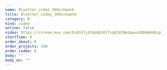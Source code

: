 ```yaml
---
name: Blaetter_video_360schwenk
title: Blaetter_video_360schwenk
category: B
kind: video
online: false
video: https://stream.mux.com/Ev8hSljdtQo8QJ01Tvq0102Nedpwuo5QbbW4ADvpj5SrRA
startTime: 0
order_about: 0
order_projects: 100
order_video: 0
body: ""
body_en: ""
---
```

